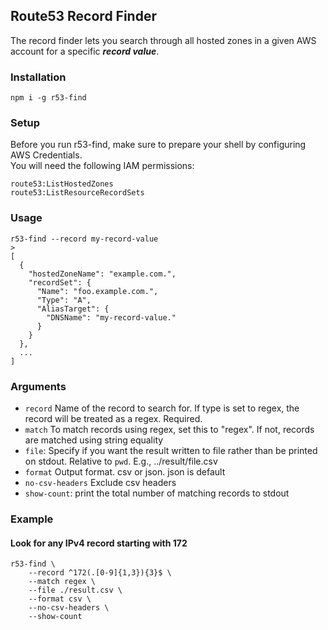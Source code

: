 ## Route53 Record Finder
The record finder lets you search through all hosted zones in a given AWS account
for a specific _**record value**_.

### Installation
```
npm i -g r53-find
```

### Setup
Before you run r53-find, make sure to prepare your shell by configuring AWS Credentials.<br>
You will need the following IAM permissions:
```
route53:ListHostedZones
route53:ListResourceRecordSets
```

### Usage
```
r53-find --record my-record-value
>
[
  {
    "hostedZoneName": "example.com.",
    "recordSet": {
      "Name": "foo.example.com.",
      "Type": "A",
      "AliasTarget": {
        "DNSName": "my-record-value."
      }
    }
  },
  ...
]
```

### Arguments
* `record` Name of the record to search for. If type is set to regex, the record will be treated as a regex. Required.
* `match` To match records using regex, set this to "regex". If not, records are matched using string equality
* `file`: Specify if you want the result written to file rather than be printed on stdout. Relative to `pwd`. E.g., ../result/file.csv
* `format` Output format. csv or json. json is default
* `no-csv-headers` Exclude csv headers
* `show-count`: print the total number of matching records to stdout

### Example
#### Look for any IPv4 record starting with 172 
```
r53-find \
    --record ^172(.[0-9]{1,3}){3}$ \
    --match regex \
    --file ./result.csv \
    --format csv \
    --no-csv-headers \
    --show-count
```
